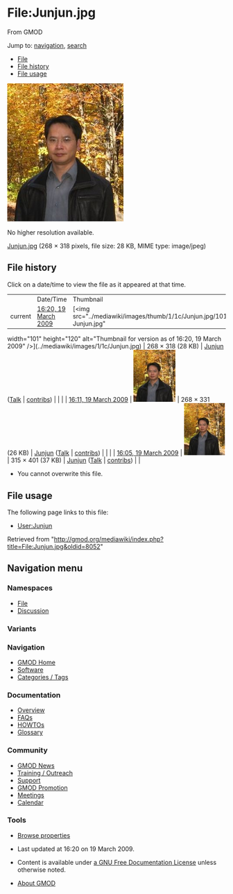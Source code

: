 <div id="mw-page-base" class="noprint">

</div>

<div id="mw-head-base" class="noprint">

</div>

<div id="content" class="mw-body" role="main">

<span id="top"></span>

<div id="mw-js-message" style="display:none;">

</div>



# <span dir="auto">File:Junjun.jpg</span>

<div id="bodyContent">

<div id="siteSub">

From GMOD

</div>

<div id="contentSub">

</div>

<div id="jump-to-nav" class="mw-jump">

Jump to: [navigation](#mw-navigation), [search](#p-search)

</div>

<div id="mw-content-text">

- [File](#file)
- [File history](#filehistory)
- [File usage](#filelinks)

<div id="file" class="fullImageLink">

[<img src="../mediawiki/images/1/1c/Junjun.jpg" width="268" height="318"
alt="File:Junjun.jpg" />](../mediawiki/images/1/1c/Junjun.jpg)

<div class="mw-filepage-resolutioninfo">

No higher resolution available.

</div>

</div>

<div class="fullMedia">

<a href="../mediawiki/images/1/1c/Junjun.jpg" class="internal"
title="Junjun.jpg">Junjun.jpg</a> ‎<span class="fileInfo">(268 × 318
pixels, file size: 28 KB, MIME type: image/jpeg)</span>

</div>

<div id="mw-imagepage-content" class="mw-content-ltr" lang="en"
dir="ltr">

</div>

## File history

<div id="mw-imagepage-section-filehistory">

Click on a date/time to view the file as it appeared at that time.

|  |  |  |  |  |  |
|----|----|----|----|----|----|
|  | Date/Time | Thumbnail | Dimensions | User | Comment |
| current | [16:20, 19 March 2009](../mediawiki/images/1/1c/Junjun.jpg) | [<img src="../mediawiki/images/thumb/1/1c/Junjun.jpg/101px-Junjun.jpg"
width="101" height="120"
alt="Thumbnail for version as of 16:20, 19 March 2009" />](../mediawiki/images/1/1c/Junjun.jpg) | 268 × 318 <span style="white-space: nowrap;">(28 KB)</span> | <a href="User:Junjun" class="mw-userlink" title="User:Junjun">Junjun</a> <span style="white-space: nowrap;"> <span class="mw-usertoollinks">(<a
href="http://gmod.org/mediawiki/index.php?title=User_talk:Junjun&amp;action=edit&amp;redlink=1"
class="new" title="User talk:Junjun (page does not exist)">Talk</a> \| [contribs](Special:Contributions/Junjun "Special:Contributions/Junjun"))</span></span> |  |
|  | [16:11, 19 March 2009](../mediawiki/images/archive/1/1c/20090319162012!Junjun.jpg) | [<img
src="../mediawiki/images/thumb/archive/1/1c/20090319162012!Junjun.jpg/97px-Junjun.jpg"
width="97" height="120"
alt="Thumbnail for version as of 16:11, 19 March 2009" />](../mediawiki/images/archive/1/1c/20090319162012!Junjun.jpg) | 268 × 331 <span style="white-space: nowrap;">(26 KB)</span> | <a href="User:Junjun" class="mw-userlink" title="User:Junjun">Junjun</a> <span style="white-space: nowrap;"> <span class="mw-usertoollinks">(<a
href="http://gmod.org/mediawiki/index.php?title=User_talk:Junjun&amp;action=edit&amp;redlink=1"
class="new" title="User talk:Junjun (page does not exist)">Talk</a> \| [contribs](Special:Contributions/Junjun "Special:Contributions/Junjun"))</span></span> |  |
|  | [16:05, 19 March 2009](../mediawiki/images/archive/1/1c/20090319161153!Junjun.jpg) | [<img
src="../mediawiki/images/thumb/archive/1/1c/20090319161153!Junjun.jpg/94px-Junjun.jpg"
width="94" height="120"
alt="Thumbnail for version as of 16:05, 19 March 2009" />](../mediawiki/images/archive/1/1c/20090319161153!Junjun.jpg) | 315 × 401 <span style="white-space: nowrap;">(37 KB)</span> | <a href="User:Junjun" class="mw-userlink" title="User:Junjun">Junjun</a> <span style="white-space: nowrap;"> <span class="mw-usertoollinks">(<a
href="http://gmod.org/mediawiki/index.php?title=User_talk:Junjun&amp;action=edit&amp;redlink=1"
class="new" title="User talk:Junjun (page does not exist)">Talk</a> \| [contribs](Special:Contributions/Junjun "Special:Contributions/Junjun"))</span></span> |  |

</div>

- <span id="mw-imagepage-upload-disallowed">You cannot overwrite this
  file.</span>

## File usage

<div id="mw-imagepage-section-linkstoimage">

The following page links to this file:

- [User:Junjun](User:Junjun "User:Junjun")

</div>

</div>

<div class="printfooter">

Retrieved from
"<http://gmod.org/mediawiki/index.php?title=File:Junjun.jpg&oldid=8052>"

</div>

<div id="catlinks" class="catlinks catlinks-allhidden">

</div>

<div class="visualClear">

</div>

</div>

</div>

<div id="mw-navigation">

## Navigation menu

<div id="mw-head">



<div id="left-navigation">

<div id="p-namespaces" class="vectorTabs" role="navigation"
aria-labelledby="p-namespaces-label">

### Namespaces

- <span id="ca-nstab-image"><a href="File:Junjun.jpg" accesskey="c"
  title="View the file page [c]">File</a></span>
- <span id="ca-talk"><a
  href="http://gmod.org/mediawiki/index.php?title=File_talk:Junjun.jpg&amp;action=edit&amp;redlink=1"
  accesskey="t"
  title="Discussion about the content page [t]">Discussion</a></span>

</div>

<div id="p-variants" class="vectorMenu emptyPortlet" role="navigation"
aria-labelledby="p-variants-label">

### 

### Variants[](#)

<div class="menu">

</div>

</div>

</div>





</div>

</div>

</div>

<div id="mw-panel">

<div id="p-logo" role="banner">

<a href="Main_Page"
style="background-image: url(../images/GMOD-cogs.png);"
title="Visit the main page"></a>

</div>

<div id="p-Navigation" class="portal" role="navigation"
aria-labelledby="p-Navigation-label">

### Navigation

<div class="body">

- <span id="n-GMOD-Home">[GMOD Home](Main_Page)</span>
- <span id="n-Software">[Software](GMOD_Components)</span>
- <span id="n-Categories-.2F-Tags">[Categories /
  Tags](Categories)</span>

</div>

</div>

<div id="p-Documentation" class="portal" role="navigation"
aria-labelledby="p-Documentation-label">

### Documentation

<div class="body">

- <span id="n-Overview">[Overview](Overview)</span>
- <span id="n-FAQs">[FAQs](Category:FAQ)</span>
- <span id="n-HOWTOs">[HOWTOs](Category:HOWTO)</span>
- <span id="n-Glossary">[Glossary](Glossary)</span>

</div>

</div>

<div id="p-Community" class="portal" role="navigation"
aria-labelledby="p-Community-label">

### Community

<div class="body">

- <span id="n-GMOD-News">[GMOD News](GMOD_News)</span>
- <span id="n-Training-.2F-Outreach">[Training /
  Outreach](Training_and_Outreach)</span>
- <span id="n-Support">[Support](Support)</span>
- <span id="n-GMOD-Promotion">[GMOD Promotion](GMOD_Promotion)</span>
- <span id="n-Meetings">[Meetings](Meetings)</span>
- <span id="n-Calendar">[Calendar](Calendar)</span>

</div>

</div>

<div id="p-tb" class="portal" role="navigation"
aria-labelledby="p-tb-label">

### Tools

<div class="body">


- <span id="t-smwbrowselink"><a href="Special:Browse/File:Junjun.jpg" rel="smw-browse">Browse
  properties</a></span>

</div>

</div>

</div>

</div>

<div id="footer" role="contentinfo">

- <span id="footer-info-lastmod">Last updated at 16:20 on 19 March
  2009.</span>
<!-- - <span id="footer-info-viewcount">2,937 page views.</span> -->
- <span id="footer-info-copyright">Content is available under
  <a href="http://www.gnu.org/licenses/fdl-1.3.html" class="external"
  rel="nofollow">a GNU Free Documentation License</a> unless otherwise
  noted.</span>

<!-- -->

- <span id="footer-places-about">[About
  GMOD](GMOD:About "GMOD:About")</span>

<!-- -->






</div>
